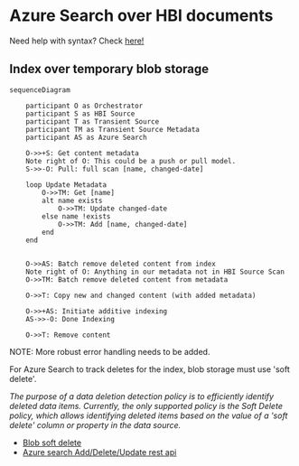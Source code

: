 # Azure Search over HBI documents

Need help with syntax?  Check [here!](https://github.com/mermaidjs/mermaid-gitbook/blob/master/content/sequenceDiagram.md)

## Index over temporary blob storage

```mermaid
sequenceDiagram

    participant O as Orchestrator
    participant S as HBI Source
    participant T as Transient Source
    participant TM as Transient Source Metadata
    participant AS as Azure Search

    O->>+S: Get content metadata
    Note right of O: This could be a push or pull model.
    S->>-O: Pull: full scan [name, changed-date]

    loop Update Metadata
        O->>TM: Get [name]
        alt name exists
            O->>TM: Update changed-date
        else name !exists
            O->>TM: Add [name, changed-date]
        end
    end


    O->>AS: Batch remove deleted content from index
    Note right of O: Anything in our metadata not in HBI Source Scan
    O->>TM: Batch remove deleted content from metadata

    O->>T: Copy new and changed content (with added metadata)

    O->>+AS: Initiate additive indexing
    AS->>-O: Done Indexing

    O->>T: Remove content
```

NOTE: More robust error handling needs to be added.

For Azure Search to track deletes for the index, blob storage must use 'soft delete'.

_The purpose of a data deletion detection policy is to efficiently identify deleted data items. Currently, the only supported policy is the Soft Delete policy, which allows identifying deleted items based on the value of a 'soft delete' column or property in the data source._

- [Blob soft delete](https://azure.microsoft.com/en-us/blog/soft-delete-for-azure-storage-blobs-ga/)
- [Azure search Add/Delete/Update rest api](https://docs.microsoft.com/en-us/rest/api/searchservice/addupdate-or-delete-documents)
